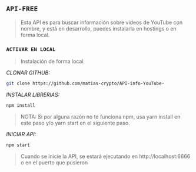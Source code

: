 ## `API-FREE`


> Esta API es para buscar información sobre videos de YouTube con nombre, y está en desarrollo, puedes instalarla en hostings o en forma local.


### `ACTIVAR EN LOCAL`

> Instalación de forma local.

*CLONAR GITHUB:* 

```bash
git clone https://github.com/matias-crypto/API-info-YouTube-
```
*INSTALAR LIBRERIAS:*

```bash
npm install
```
> NOTA: Si por alguna razón no te funciona npm, usa yarn install en este paso y/o yarn start en el siguiente paso.

*INICIAR API:*

```bash
npm start
```

> Cuando se inicie la API, se estará ejecutando en http://localhost:6666 o en el puerto que pusieron



